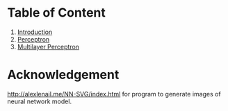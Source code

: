 # Table of Content
1. [Introduction](introduction.ipynb)
2. [Perceptron](perceptron.ipynb)
3. [Multilayer Perceptron](multilayer-perceptron.ipynb)


# Acknowledgement
http://alexlenail.me/NN-SVG/index.html for program to generate images of neural network model.